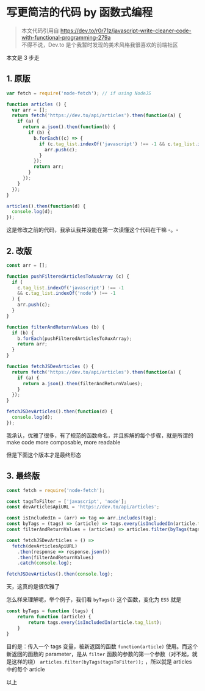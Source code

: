 # 写更简洁的代码 by 函数式编程
>本文代码引用自 https://dev.to/r0r71z/javascript-write-cleaner-code-with-functional-programming-279a  
>不得不说，Dev.to 是个我暂时发现的美术风格我很喜欢的前端社区

本文是 3 步走

## 1. 原版
```js
var fetch = require('node-fetch'); // if using NodeJS

function articles () {
  var arr = [];
  return fetch('https://dev.to/api/articles').then(function(a) {
    if (a) {
      return a.json().then(function(b) {
        if (b) {
          b.forEach((c) => {
            if (c.tag_list.indexOf('javascript') !== -1 && c.tag_list.indexOf('node') !== -1) {
              arr.push(c);
            }
          });
          return arr;
        }
      });
    }
  });
}

articles().then(function(d) {
  console.log(d);
});
```
这是修改之前的代码，我承认我并没能在第一次读懂这个代码在干嘛 -。-


## 2. 改版
```js
const arr = [];

function pushFilteredArticlesToAuxArray (c) {
  if (
    c.tag_list.indexOf('javascript') !== -1
    && c.tag_list.indexOf('node') !== -1
  ) {
    arr.push(c);
  }
}

function filterAndReturnValues (b) {
  if (b) {
    b.forEach(pushFilteredArticlesToAuxArray);
    return arr;
  }
}

function fetchJSDevArticles () {
  return fetch('https://dev.to/api/articles').then(function(a) {
    if (a) {
      return a.json().then(filterAndReturnValues);
    }
  });
}

fetchJSDevArticles().then(function(d) {
  console.log(d);
});
```
我承认，优雅了很多，有了规范的函数命名，并且拆解的每个步骤，就是所谓的 make code more composable, more readable

但是下面这个版本才是最终形态


## 3. 最终版
```js
const fetch = require('node-fetch');

const tagsToFilter = ['javascript', 'node'];
const devArticlesApiURL = 'https://dev.to/api/articles';

const isIncludedIn = (arr) => tag => arr.includes(tag);
const byTags = (tags) => (article) => tags.every(isIncludedIn(article.tag_list));
const filterAndReturnValues = (articles) => articles.filter(byTags(tagsToFilter));

const fetchJSDevArticles = () =>
  fetch(devArticlesApiURL)
    .then(response => response.json())
    .then(filterAndReturnValues)
    .catch(console.log);

fetchJSDevArticles().then(console.log);
```
天，这真的是很优雅了

怎么样来理解呢，举个例子，我们看 `byTags()` 这个函数，变化为 `ES5` 就是
```js
const byTags = function (tags) {
    return function (article) {
        return tags.every(isIncludedIn(article.tag_list);
    }
}
```
目的是：传入一个 tags 变量，被新返回的函数 `function(article)` 使用。而这个新返回的函数的 parameter，是从 `filter` 函数的参数的第一个参数（对不起，就是这样的绕） `articles.filter(byTags(tagsToFilter));` ，所以就是 articles 中的每个 article

以上
